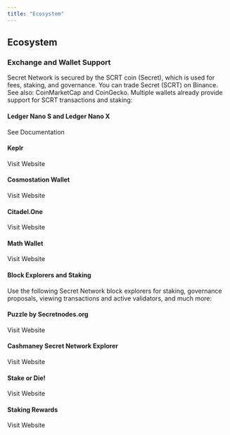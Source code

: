 ```yaml
---
title: "Ecosystem"
---
```


<!-- Page title -->
<column>

<block>

<hero-title>

## Ecosystem

</hero-title>

</block>

</column>

<!-- All Media -->

<!-- Contributors -->
<column class="spacer-s">

<block>

<filtered-card-list title="Contributors" collectionName="contributors" categoryName="contributor_categories"></filtered-card-list>

</block>

</column>




<!-- DApps -->

<!-- <column class="spacer-s">

<block>

<filtered-card-list title="dApps" collectionName="dApps" categoryName="dApps_categories"></filtered-card-list>

</block>

</column> -->






<!-- block header -->
<column id="wallet-support" number="2" number-m="1" number-s="1" weight="left">

<block>

### Exchange and Wallet Support

Secret Network is secured by the SCRT coin (Secret), which is used for fees, staking, and governance. You can trade Secret (SCRT) on Binance. See also: CoinMarketCap and CoinGecko. Multiple wallets already provide support for SCRT transactions and staking:

</block>

</column>

<!-- exchange and wallet support -->
<column class="spacer-s" number="3" number-m="3" number-s="1">

<block>

<card-minimal>

#### Ledger Nano S and Ledger Nano X

<btn url="https://build.scrt.network/ledger-nano-s.html">See Documentation</btn>

</card-minimal>

</block>

<block>

<card-minimal>

#### Keplr

<btn url="https://wallet.keplr.app/">Visit Website</btn>

</card-minimal>

</block>

<block>

<card-minimal>

#### Cosmostation Wallet

<btn url="https://wallet.cosmostation.io/">Visit Website</btn>

</card-minimal>

</block>

<block>

<card-minimal>

#### Citadel.One

<btn url="https://citadel.one/">Visit Website</btn>

</card-minimal>

</block>

<block>

<card-minimal>

#### Math Wallet

<btn url="https://mathwallet.org/web/secret">Visit Website</btn>

</card-minimal>

</block>

</column>

<!-- block header -->
<column number="2" number-m="2" number-s="1" weight="left">

<block>

#### Block Explorers and Staking

Use the following Secret Network block explorers for staking, governance proposals, viewing transactions and active validators, and much more:

</block>

</column>

<!-- Block Explorers and Staking -->
<column number="3" number-m="3" number-s="1" class="spacer-s">

<block>

<card-minimal>

#### Puzzle by Secretnodes.org

<btn url="https://puzzle.report/">Visit Website</btn>

</card-minimal>

</block>

<block>

<card-minimal>

#### Cashmaney Secret Network Explorer

<btn url="https://explorer.cashmaney.com/">Visit Website</btn>

</card-minimal>

</block>

<block>

<card-minimal>

#### Stake or Die!

<btn url="https://stakeordie.com/rewards-calculator">Visit Website</btn>

</card-minimal>

</block>

<block>

<card-minimal>

#### Staking Rewards

<btn url="https://www.stakingrewards.com/earn/secret-network">Visit Website</btn>

</card-minimal>

</block>

</column>
